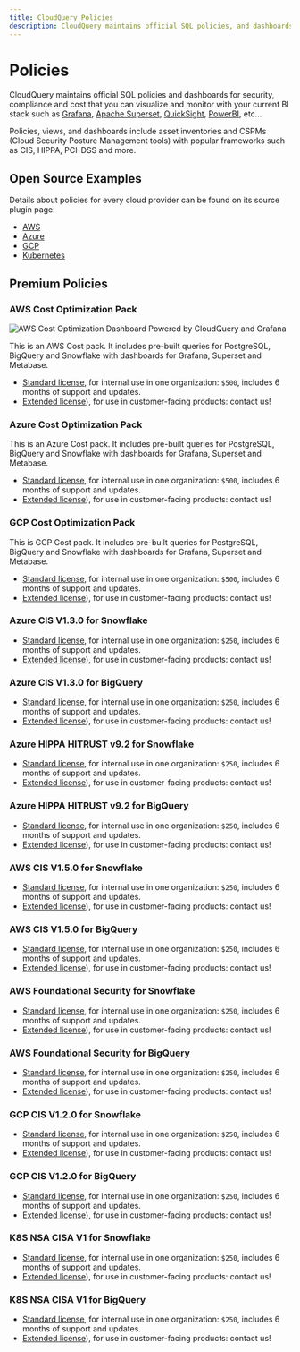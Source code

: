 ```yaml
---
title: CloudQuery Policies
description: CloudQuery maintains official SQL policies, and dashboards for security, compliance and cost that you can visualize and monitor with your current BI stack such as Grafana, Apache Superset, QuickSight, PowerBI, etc…
---
```


# Policies

CloudQuery maintains official SQL policies and dashboards for security, compliance and cost that you can visualize and monitor with your current BI stack such as [Grafana](/how-to-guides/open-source-cspm), [Apache Superset](/how-to-guides/cloud-asset-inventory-cloudquery-apache-superset), [QuickSight](/how-to-guides/cloud-asset-inventory-cloudquery-aws-quicksight), [PowerBI](/how-to-guides/cloud-asset-inventory-cloudquery-microsoft-power-bi), etc…

Policies, views, and dashboards include asset inventories and CSPMs (Cloud Security Posture Management tools) with popular frameworks such as CIS, HIPPA, PCI-DSS and more.

## Open Source Examples

Details about policies for every cloud provider can be found on its source plugin page:

- [AWS](/docs/plugins/sources/aws/policies)
- [Azure](/docs/plugins/sources/azure/policies)
- [GCP](/docs/plugins/sources/gcp/policies)
- [Kubernetes](/docs/plugins/sources/k8s/policies)

## Premium Policies

### AWS Cost Optimization Pack

![AWS Cost Optimization Dashboard Powered by CloudQuery and Grafana](/images/dashboards/aws-cost.png)

This is an AWS Cost pack. It includes pre-built queries for PostgreSQL, BigQuery and Snowflake with dashboards for Grafana, Superset and Metabase.

- [Standard license](/buy/aws-cost-pack-standard), for internal use in one organization: `$500`, includes 6 months of support and updates.
- [Extended license]([/contact)), for use in customer-facing products: contact us!

### Azure Cost Optimization Pack

This is an Azure Cost pack. It includes pre-built queries for PostgreSQL, BigQuery and Snowflake with dashboards for Grafana, Superset and Metabase.

- [Standard license](/buy/azure-cost-pack-standard), for internal use in one organization: `$500`, includes 6 months of support and updates.
- [Extended license]([/contact)), for use in customer-facing products: contact us!

### GCP Cost Optimization Pack

This is GCP Cost pack. It includes pre-built queries for PostgreSQL, BigQuery and Snowflake with dashboards for Grafana, Superset and Metabase.

- [Standard license](/buy/gcp-cost-pack-standard), for internal use in one organization: `$500`, includes 6 months of support and updates.
- [Extended license]([/contact)), for use in customer-facing products: contact us!

### Azure CIS V1.3.0 for Snowflake
- [Standard license](/buy/azure_cis_v1_3_0_snowflake-standard), for internal use in one organization: `$250`, includes 6 months of support and updates.
- [Extended license]([/contact)), for use in customer-facing products: contact us!

### Azure CIS V1.3.0 for BigQuery
- [Standard license](/buy/azure_cis_v1_3_0_bigquery-standard), for internal use in one organization: `$250`, includes 6 months of support and updates.
- [Extended license]([/contact)), for use in customer-facing products: contact us!

### Azure HIPPA HITRUST v9.2 for Snowflake
- [Standard license](/buy/azure_hippa_hitrust_v9_2_snowflake-standard), for internal use in one organization: `$250`, includes 6 months of support and updates.
- [Extended license]([/contact)), for use in customer-facing products: contact us!

### Azure HIPPA HITRUST v9.2 for BigQuery
- [Standard license](/buy/azure_hippa_hitrust_v9_2_bigquery-standard), for internal use in one organization: `$250`, includes 6 months of support and updates.
- [Extended license]([/contact)), for use in customer-facing products: contact us!

### AWS CIS V1.5.0 for Snowflake
- [Standard license](/buy/aws_cis_v1_5_0_snowflake-standard), for internal use in one organization: `$250`, includes 6 months of support and updates.
- [Extended license]([/contact)), for use in customer-facing products: contact us!

### AWS CIS V1.5.0 for BigQuery
- [Standard license](/buy/aws_cis_v1_5_0_bigquery-standard), for internal use in one organization: `$250`, includes 6 months of support and updates.
- [Extended license]([/contact)), for use in customer-facing products: contact us!

### AWS Foundational Security for Snowflake
- [Standard license](/buy/aws_foundational_security_snowflake-standard), for internal use in one organization: `$250`, includes 6 months of support and updates.
- [Extended license]([/contact)), for use in customer-facing products: contact us!

### AWS Foundational Security for BigQuery
- [Standard license](/buy/aws_foundational_security_bigquery-standard), for internal use in one organization: `$250`, includes 6 months of support and updates.
- [Extended license]([/contact)), for use in customer-facing products: contact us!

### GCP CIS V1.2.0 for Snowflake
- [Standard license](/buy/gcp_cis_v1_2_0_snowflake-standard), for internal use in one organization: `$250`, includes 6 months of support and updates.
- [Extended license]([/contact)), for use in customer-facing products: contact us!

### GCP CIS V1.2.0 for BigQuery
- [Standard license](/buy/gcp_cis_v1_2_0_bigquery-standard), for internal use in one organization: `$250`, includes 6 months of support and updates.
- [Extended license]([/contact)), for use in customer-facing products: contact us!

### K8S NSA CISA V1 for Snowflake
- [Standard license](/buy/k8s_nsa_cisa_v1_snowflake-standard), for internal use in one organization: `$250`, includes 6 months of support and updates.
- [Extended license]([/contact)), for use in customer-facing products: contact us!

### K8S NSA CISA V1 for BigQuery
- [Standard license](/buy/k8s_nsa_cisa_v1_bigquery-standard), for internal use in one organization: `$250`, includes 6 months of support and updates.
- [Extended license]([/contact)), for use in customer-facing products: contact us!
